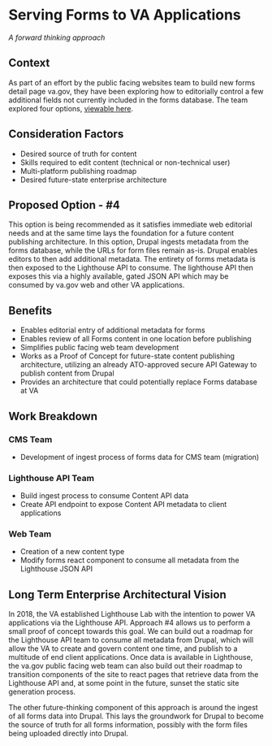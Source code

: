 # Serving Forms to VA Applications   
_A forward thinking approach_

## Context   
As part of an effort by the public facing websites team to build new forms detail page va.gov, they have been exploring how to editorially control a few additional fields not currently included in the forms database. The team explored four options, [viewable here](https://whimsical.com/Bn5zRk2PDzuSjpu1d5q4Pu).

## Consideration Factors 
- Desired source of truth for content
- Skills required to edit content (technical or non-technical user)
- Multi-platform publishing roadmap
- Desired future-state enterprise architecture

## Proposed Option - #4   
This option is being recommended as it satisfies immediate web editorial needs and at the same time lays the foundation for a future content publishing architecture. In this option, Drupal ingests metadata from the forms database, while the URLs for form files remain as-is. Drupal enables editors to then add additional metadata. The entirety of forms metadata is then exposed to the Lighthouse API to consume. The lighthouse API then exposes this via a highly available, gated JSON API which may be consumed by va.gov web and other VA applications. 

## Benefits
- Enables editorial entry of additional metadata for forms
- Enables review of all Forms content in one location before publishing
- Simplifies public facing web team development 
- Works as a Proof of Concept for future-state content publishing architecture, utilizing an already ATO-approved secure API Gateway to publish content from Drupal
- Provides an architecture that could potentially replace Forms database at VA

## Work Breakdown
### CMS Team
- Development of ingest process of forms data for CMS team (migration)

### Lighthouse API Team
- Build ingest process to consume Content API data
- Create API endpoint to expose Content API metadata to client applications

### Web Team
- Creation of a new content type
- Modify forms react component to consume all metadata from the Lighthouse JSON API

## Long Term Enterprise Architectural Vision   
In 2018, the VA established Lighthouse Lab with the intention to power VA applications via the Lighthouse API. Approach #4 allows us to perform a small proof of concept towards this goal. We can build out a roadmap for the Lighthouse API team to consume all metadata from Drupal, which will allow the VA to create and govern content one time, and publish to a multitude of end client applications. Once data is available in Lighthouse, the va.gov public facing web team can also build out their roadmap to transition components of the site to react pages that retrieve data from the Lighthouse API and, at some point in the future, sunset the static site generation process.    

The other future-thinking component of this approach is around the ingest of all forms data into Drupal. This lays the groundwork for Drupal to become the source of truth for all forms information, possibly with the form files being uploaded directly into Drupal. 

